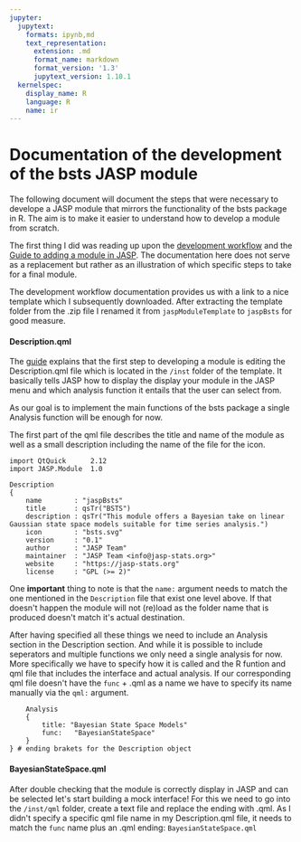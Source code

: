 ```yaml
---
jupyter:
  jupytext:
    formats: ipynb,md
    text_representation:
      extension: .md
      format_name: markdown
      format_version: '1.3'
      jupytext_version: 1.10.1
  kernelspec:
    display_name: R
    language: R
    name: ir
---
```


# Documentation of the development of the bsts JASP module

The following document will document the steps that were necessary to develope a JASP module that mirrors the functionality of the bsts package in R. The aim is to make it easier to understand how to develop a module from scratch.

The first thing I did was reading up upon the [development workflow](https://github.com/jasp-stats/jasp-desktop/blob/development/Docs/development/jasp-module-workflow.md) and the [Guide to adding a module in JASP](https://github.com/jasp-stats/jasp-desktop/blob/development/Docs/development/jasp-adding-module.md). The documentation here does not serve as a replacement but rather as an illustration of which specific steps to take for a final module. 

The development workflow documentation provides us with a link to a nice template which I subsequently downloaded. After extracting the template folder from the .zip file I renamed it from `jaspModuleTemplate` to `jaspBsts` for good measure.

#### **Description.qml**

The [guide](https://github.com/jasp-stats/jasp-desktop/blob/development/Docs/development/jasp-adding-module.md) explains that the first step to developing a module is editing the Description.qml file which is located in the `/inst` folder of the template. It basically tells JASP how to display the display your module in the JASP menu and which analysis function it entails that the user can select from.

As our goal is to implement the main functions of the bsts package a single Analysis function will be enough for now. 

The first part of the qml file describes the title and name of the module as well as a small description including the name of the file for the icon.  
  


```
import QtQuick		2.12
import JASP.Module	1.0

Description
{
	name		: "jaspBsts"
	title		: qsTr("BSTS")
	description	: qsTr("This module offers a Bayesian take on linear Gaussian state space models suitable for time series analysis.")
	icon        : "bsts.svg"
	version		: "0.1"
	author		: "JASP Team"
	maintainer	: "JASP Team <info@jasp-stats.org>"
	website		: "https://jasp-stats.org"
	license		: "GPL (>= 2)"
```


One **important** thing to note is that the `name:` argument needs to match the one mentioned in the `Description` file that exist one level above. If that doesn't happen the module will not (re)load as the folder name that is produced doesn't match it's actual destination. 

After having specified all these things we need to include an Analysis section in the Description section. And while it is possible to include seperators and multiple functions we only need a single analysis for now. More specifically we have to specify how it is called and the R funtion and qml file that includes the interface and actual analysis. If our corresponding qml file doesn't have the `func` + .qml as a name we have to specify its name manually via the `qml:` argument.


```
	Analysis
	{
	    title: "Bayesian State Space Models"
	    func:   "BayesianStateSpace"
	}
} # ending brakets for the Description object
```


#### **BayesianStateSpace.qml**

After double checking that the module is correctly display in JASP and can be selected let's start building a mock interface!
For this we need to go into the `/inst/qml` folder, create a text file and replace the ending with .qml. As I didn't specify a specific qml file name in my Description.qml file, it needs to match the `func` name plus an .qml ending: `BayesianStateSpace.qml
`

